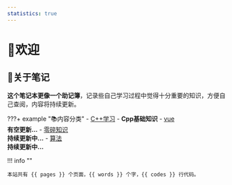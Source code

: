 ```yaml
---
statistics: true
---
```


# 👋欢迎

## 📒关于笔记

**这个笔记本更像一个助记簿**，记录些自己学习过程中觉得十分重要的知识，方便自己查阅，内容将持续更新。

???+ example "📚内容分类"
    - [C++学习](cpp/index.md)
        - **Cpp基础知识**
    - [vue](vue/index.md)
        <br>**有空更新...**
    - [零碎知识](fragement/index.md)
        <br >**持续更新中...**
    - [算法](algorithm/index.md)
        <br >**持续更新中...**

!!! info ""

    本站共有 {{ pages }} 个页面，{{ words }} 个字，{{ codes }} 行代码。